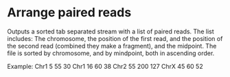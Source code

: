 # Arrange paired reads
Outputs a sorted tab separated stream with a list of paired reads. The list
includes: The chromosome, the position of the first read, and the position of
the second read (combined they make a fragment), and the midpoint. The file is
sorted by chromosome, and by mindpoint, both in ascending order.

Example:
Chr1	5	55  30
Chr1	16	60  38
Chr2	55	200 127
ChrX	45	60  52
